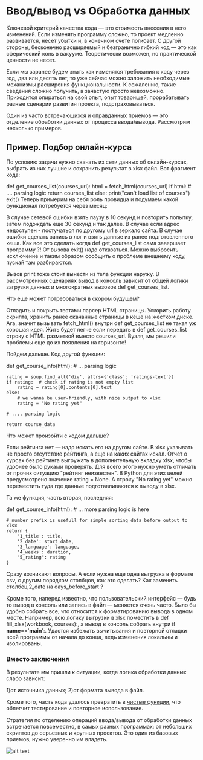 # Ввод/вывод vs Обработка данных #

Ключевой критерий качества кода — это стоимость внесения в него изменений.
Если изменять программу сложно, то проект медленно развивается, несет убытки
и, в конечном счете погибает. С другой стороны, бесконечно расширяемый и
безгранично гибкий код — это как сферический конь в вакууме. Теоретически
возможен, но практической ценности не несет.

Если мы заранее будем знать как изменятся требования к коду через год, два или
десять лет, то уже сейчас можно заложить необходимые механизмы расширения
функциональности. К сожалению, такие сведения сложно получить, а зачастую
просто невозможно. Приходится опираться на свой опыт, опыт товарищей,
прорабатывать разные сценарии развития проекта, подстраховываться.

Один из часто встречающихся и оправданных приемов — это отделение обработки
данных от процесса ввода/вывода. Рассмотрим несколько примеров.

## Пример. Подбор онлайн-курса ##

По условию задачи нужно скачать из сети данных об онлайн-курсах, выбрать из
них лучшие и сохранить результат в xlsx файл. Вот фрагмент кода:

def get_courses_list(courses_url):
    html = fetch_html(courses_url)
    if html:
        # .... parsing logic
        return courses_list
    else:
        print("can't load list of courses")
        exit()
Теперь примерим на себя роль провидца и подумаем какой функционал потребуется
через месяц:

В случае сетевой ошибки взять паузу в 10 секунд и повторить попытку, затем
подождать еще 30 секунд и так далее.
В случае если адрес недоступен - постучаться по другому url в зеркало сайта.
В случае ошибки сделать запись в лог и взять данные из ранее подготовленного
кеша.
Как все это сделать когда def get_courses_list сама завершает программу ?! От
вызова exit() надо отказаться. Можно выбросить исключение и таким образом
сообщить о проблеме внешнему коду, пускай там разбираются.

Вызов print тоже стоит вынести из тела функции наружу. В рассмотренных
сценариях вывод в консоль зависит от общей логики загрузки данных и
многократных вызовов def get_courses_list.

Что еще может потребоваться в скором будущем?

Отладить и покрыть тестами парсер HTML страницы.
Ускорить работу скрипта, хранить ранее скачанные страницы в кеше на жестком
диске.
Ага, значит вызывать fetch_html() внутри def get_courses_list не такая уж
хорошая идея. Жить будет легче если передать в def get_courses_list строку с
HTML разметкой вместо courses_url. Вуаля, мы решили проблемы еще до их
появления на горизонте!

Пойдем дальше. Код другой функции:

def get_course_info(html):
    # ...  parsing logic

    rating = soup.find_all('div', attrs={'class': 'ratings-text'})
    if rating:  # check if rating is not empty list
        rating = rating[0].contents[0].text
    else:
        # we wanna be user-friendly, with nice output to xlsx
        rating = "No rating yet"

    # .... parsing logic

    return course_data

Что может произойти с кодом дальше?

Если рейтинга нет — надо искать его на другом сайте.
В xlsx указывать не просто отсутствие рейтинга, а еще на каких сайтах искал.
Отчет о курсах без рейтинга выгружать в дополнительную вкладку xlsx, чтобы
удобнее было руками проверять.
Для всего этого нужно уметь отличать от прочих ситуацию "рейтинг неизвестен".
В Python для этих целей предусмотрено значение rating = None. А строку "No
rating yet" можно переместить туда где данные подготавливаются к выводу в xlsx.

Та же функция, часть вторая, последняя:

def get_course_info(html):
    # ... more parsing logic is here

    # number prefix is usefull for simple sorting data before output to xlsx
    return {
        '1_title': title,
        '2_date': start_date,
        '3_language': language,
        '4_weeks': duration,
        "5_rating": rating
    }

Сразу возникают вопросы. А если нужна еще одна выгрузка в формате csv, с
другим порядком столбцов, как это сделать? Как заменить столбец 2_date на
days_before_start ?

Кроме того, наперед известно, что пользовательский интерфейс — будь то вывод в
консоль или запись в файл — меняется очень часто. Было бы удобно собрать все,
что относится к форматированию вывода в одном месте. Например, всю логику
выгрузки в xlsx поместить в def fill_xlsx(workbook, courses):, а вывод в
консоль собрать внутри if __name__=='__main__':. Удастся избежать вычитывания
и повторной отладки всей программы от начала до конца, ведь изменения локальны
и изолированы.

### Вместо заключения ###

В результате мы пришли к ситуации, когда логика обработки данных слабо зависит:

1)от источника данных;
2)от формата вывода в файл.

Кроме того, часть кода удалось превратить в [чистые функции](https://devman.org/encyclopedia/decomposition/decomposition_pure_functions/), что облегчит
тестирование и повторное использование.

Стратегия по отделению операций ввода/вывода от обработки данных встречается
повсеместно, в самых разных программах: от небольших скриптов до серьезных и
крупных проектов. Это один из базовых приемов, нужно уверенно им владеть.

![alt text](https://devman.org/assets/images/7_40__data_flow.png)
